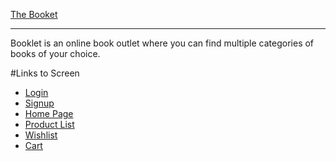 [The Booket](https://thebooklet.netlify.app/)

<hr/>

Booklet is an online book outlet where you can find multiple categories of books of your choice.

#Links to Screen

- [Login](https://thebooklet.netlify.app/page/login.html)
- [Signup](https://thebooklet.netlify.app/page/signup.html)
- [Home Page](https://thebooklet.netlify.app/)
- [Product List](https://thebooklet.netlify.app/page/productlist.html)
- [Wishlist](https://thebooklet.netlify.app/page/wishlist.html)
- [Cart](https://thebooklet.netlify.app/page/cart.html)
